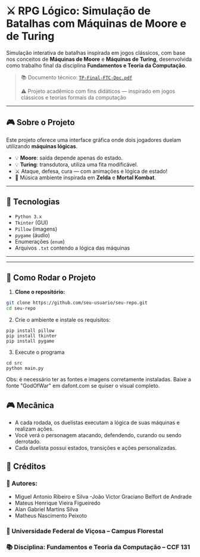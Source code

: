 # ⚔️ RPG Lógico: Simulação de Batalhas com Máquinas de Moore e de Turing

Simulação interativa de batalhas inspirada em jogos clássicos, com base nos conceitos de **Máquinas de Moore** e **Máquinas de Turing**, desenvolvida como trabalho final da disciplina **Fundamentos e Teoria da Computação**.

> 📚 Documento técnico: [`TP-Final-FTC-Doc.pdf`](TP-Final-FTC-Doc.pdf)
> 
> ⚠️ Projeto acadêmico com fins didáticos — inspirado em jogos clássicos e teorias formais da computação

---

## 🎮 Sobre o Projeto

Este projeto oferece uma interface gráfica onde dois jogadores duelam utilizando **máquinas lógicas**.

- 💡 **Moore**: saída depende apenas do estado.
- 💡 **Turing**: transdutora, utiliza uma fita modificável.
- ⚔️ Ataque, defesa, cura — com animações e lógica de estado!
- 🎵 Música ambiente inspirada em **Zelda** e **Mortal Kombat**.

---

## 🧠 Tecnologias

- `Python 3.x`
- `Tkinter` (GUI)
- `Pillow` (imagens)
- `pygame` (áudio)
- Enumerações (`enum`)
- Arquivos `.txt` contendo a lógica das máquinas

---


---

## 🚀 Como Rodar o Projeto

1. **Clone o repositório:**
```bash
git clone https://github.com/seu-usuario/seu-repo.git
cd seu-repo
```
2. Crie o ambiente e instale os requisitos:
```
pip install pillow
pip install tkinter
pip install pygame
```
3. Execute o programa
```
cd src
python main.py
```
Obs: é necessário ter as fontes e imagens corretamente instaladas. Baixe a fonte "GodOfWar" em dafont.com se quiser o visual completo.

## 🎮 Mecânica

- A cada rodada, os duelistas executam a lógica de suas máquinas e realizam ações.
- Você verá o personagem atacando, defendendo, curando ou sendo derrotado.
- Cada duelista possui estados, transições e ações personalizadas.

## 🧾 Créditos
### 👥 Autores:

- Miguel Antonio Ribeiro e Silva
-João Victor Graciano Belfort de Andrade
- Mateus Henrique Vieira Figueiredo
- Alan Gabriel Martins Silva
- Matheus Nascimento Peixoto

### 🏫 Universidade Federal de Viçosa – Campus Florestal
### 📚 Disciplina: Fundamentos e Teoria da Computação – CCF 131

